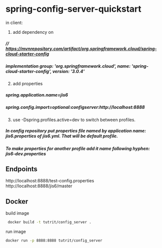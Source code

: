 # spring-config-server-quickstart

in client:
1. add dependency on 
#####    // https://mvnrepository.com/artifact/org.springframework.cloud/spring-cloud-starter-config
#####    implementation group: 'org.springframework.cloud', name: 'spring-cloud-starter-config', version: '3.0.4'

2. add properties
##### spring.application.name=jis6
##### spring.config.import=optional:configserver:http://localhost:8888

3. use -Dspring.profiles.active=dev to switch between profiles.

##### In config repository put properties file named by application name: jis6.properties of jis6.yml. That will be default profile.
##### To make properties for another profile add it name following hyphen: jis6-dev.properties

## Endpoints
http://localhost:8888/test-config.properties
http://localhost:8888/jis6/master


## Docker
build image
```bash
 docker build -t tutrit/config_server .
```
run image
```bash
docker run -p 8888:8888 tutrit/config_server
```